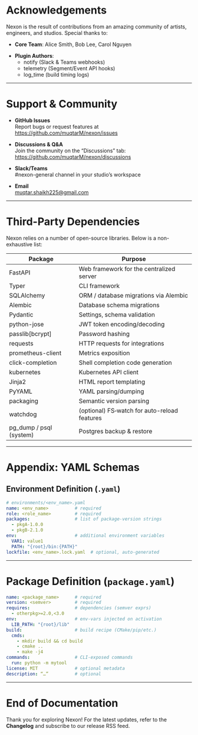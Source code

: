 # Acknowledgements

Nexon is the result of contributions from an amazing community of artists, engineers, and studios. Special thanks to:

- **Core Team**: Alice Smith, Bob Lee, Carol Nguyen  

[//]: # (- **Early Adopters**: Studio FX, Animatrix, VisionWorks  )
- **Plugin Authors**:  
  - notify (Slack & Teams webhooks)  
  - telemetry (Segment/Event API hooks)  
  - log_time (build timing logs)  

[//]: # (- **Beta Testers**: the SIGGRAPH 2025 demo group  )

---

# Support & Community

- **GitHub Issues**  
  Report bugs or request features at  
  <https://github.com/muqtarM/nexon/issues>

- **Discussions & Q&A**  
  Join the community on the “Discussions” tab:  
  <https://github.com/muqtarM/nexon/discussions>

- **Slack/Teams**  
  #nexon-general channel in your studio’s workspace  

- **Email**  
  muqtar.shaikh225@gmail.com  

[//]: # (- **Documentation**  )

[//]: # (  Hosted at <https://docs.yourcompany.com/nexon>  )

---

# Third-Party Dependencies

Nexon relies on a number of open-source libraries. Below is a non-exhaustive list:

| Package                   | Purpose                                        |
|---------------------------|------------------------------------------------|
| FastAPI                   | Web framework for the centralized server       |
| Typer                     | CLI framework                                 |
| SQLAlchemy                | ORM / database migrations via Alembic          |
| Alembic                   | Database schema migrations                    |
| Pydantic                  | Settings, schema validation                   |
| python-jose               | JWT token encoding/decoding                   |
| passlib[bcrypt]           | Password hashing                              |
| requests                  | HTTP requests for integrations                |
| prometheus-client         | Metrics exposition                            |
| click-completion          | Shell completion code generation               |
| kubernetes                | Kubernetes API client                         |
| Jinja2                    | HTML report templating                        |
| PyYAML                    | YAML parsing/dumping                          |
| packaging                 | Semantic version parsing                      |
| watchdog                  | (optional) FS‐watch for auto-reload features   |
| pg_dump / psql (system)   | Postgres backup & restore                     |

---

# Appendix: YAML Schemas

## Environment Definition (`.yaml`)

```yaml
# environments/<env_name>.yaml
name: <env_name>          # required
role: <role_name>         # required
packages:                 # list of package-version strings
  - pkgA-1.0.0
  - pkgB-2.1.0
env:                      # additional environment variables
  VAR1: value1
  PATH: "{root}/bin:{PATH}"
lockfile: <env_name>.lock.yaml  # optional, auto-generated
```

---
# Package Definition (`package.yaml`)
```yaml
name: <package_name>      # required
version: <semver>         # required
requires:                 # dependencies (semver exprs)
  - otherpkg>=2.0,<3.0
env:                      # env-vars injected on activation
  LIB_PATH: "{root}/lib"
build:                    # build recipe (CMake/pip/etc.)
  cmds:
    - mkdir build && cd build
    - cmake ..
    - make -j4
commands:                 # CLI‐exposed commands
  run: python -m mytool
license: MIT              # optional metadata
description: “…”          # optional
```

---
# End of Documentation
Thank you for exploring Nexon! For the latest updates, refer to the **Changelog** and subscribe to our release RSS feed.